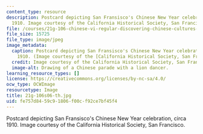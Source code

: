 ```yaml
---
content_type: resource
description: Postcard depicting San Fransisco's Chinese New Year celebration, circa
  1910. Image courtesy of the California Historical Society, San Francisco.
file: /courses/21g-106-chinese-vi-regular-discovering-chinese-cultures-and-societies-spring-2003/fe757d8459c91806f00cf92ce7bf45f4_21g-106s06-th.jpg
file_size: 15725
file_type: image/jpeg
image_metadata:
  caption: Postcard depicting San Fransisco's Chinese New Year celebration, circa
    1910. (Image courtesy of the [California Historical Society, San Francisco](http://sunsite.berkeley.edu/).)
  credit: Image courtesy of the California Historical Society, San Francisco.
  image-alt: Drawing of a Chinese parade with a lion dancer.
learning_resource_types: []
license: https://creativecommons.org/licenses/by-nc-sa/4.0/
ocw_type: OCWImage
resourcetype: Image
title: 21g-106s06-th.jpg
uid: fe757d84-59c9-1806-f00c-f92ce7bf45f4
---
```

Postcard depicting San Fransisco's Chinese New Year celebration, circa 1910. Image courtesy of the California Historical Society, San Francisco.